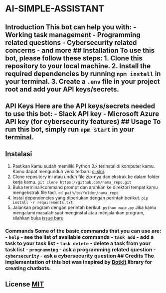 # AI-SIMPLE-ASSISTANT

## Introduction This bot can help you with: - Working task management - Programming related questions - Cybersecurity related concerns - and more ## Installation To use this bot, please follow these steps: 1. Clone this repository to your local machine. 2. Install the required dependencies by running `npm install` in your terminal. 3. Create a `.env` file in your project root and add your API keys/secrets. 
## API Keys Here are the API keys/secrets needed to use this bot: - Slack API key - Microsoft Azure API key (for cybersecurity features) ## Usage To run this bot, simply run `npm start` in your terminal. 
## Instalasi 
1. Pastikan kamu sudah memiliki Python 3.x terinstal di komputer kamu. Kamu dapat mengunduh versi terbaru [di sini](https://www.python.org/downloads/).
2.  Clone repository ini atau unduh file zip-nya dan ekstrak ke dalam folder kerja kamu. ``` git clone https://github.com/nama_repo.git ```
3.  Buka terminal/command prompt dan arahkan ke direktori tempat kamu mengekstrak file tadi. ``` cd path/to/folder/nama_repo ```
4. Instal dependencies yang diperlukan dengan perintah berikut. ``` pip install -r requirements.txt ```
5. Jalankan program dengan perintah berikut. ``` python main.py ``` Jika kamu mengalami masalah saat menginstal atau menjalankan program, silahkan buka [issue baru](https://github.com/nama_repo/issues)
### Commands Some of the basic commands that you can use are: - `help` - see the list of available commands - `task add` - add a task to your task list - `task delete` - delete a task from your task list - `programming` - ask a programming related question - `cybersecurity` - ask a cybersecurity question ## Credits The implementation of this bot was inspired by [Botkit](https://botkit.ai/) library for creating chatbots. 
## License [MIT](https://opensource.org/licenses/MIT)

